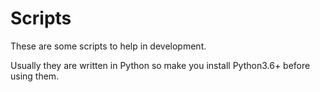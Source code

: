 # Scripts
These are some scripts to help in development.

Usually they are written in Python so make you install Python3.6+ before using them.
